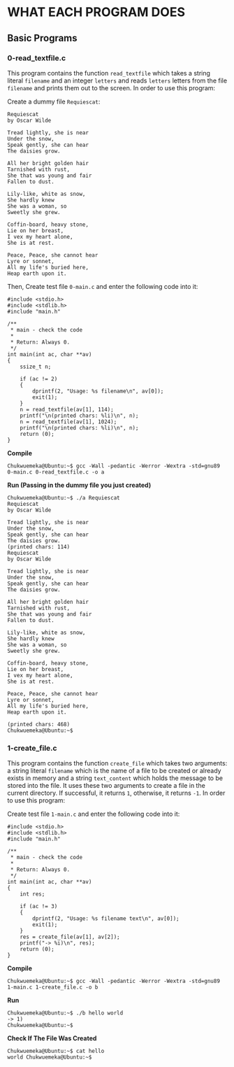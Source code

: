 # WHAT EACH PROGRAM DOES

## Basic Programs

### 0-read_textfile.c
This program contains the function `read_textfile` which takes a string literal `filename` and an integer `letters` and reads `letters` letters from the file `filename` and prints them out to the screen. In order to use this program:

Create a dummy file `Requiescat`:
```
Requiescat
by Oscar Wilde

Tread lightly, she is near
Under the snow,
Speak gently, she can hear
The daisies grow.

All her bright golden hair
Tarnished with rust,
She that was young and fair
Fallen to dust.

Lily-like, white as snow,
She hardly knew
She was a woman, so
Sweetly she grew.

Coffin-board, heavy stone,
Lie on her breast,
I vex my heart alone,
She is at rest.

Peace, Peace, she cannot hear
Lyre or sonnet,
All my life's buried here,
Heap earth upon it.
```
Then, Create test file `0-main.c` and enter the following code into it:
```
#include <stdio.h>
#include <stdlib.h>
#include "main.h"

/**
 * main - check the code
 *
 * Return: Always 0.
 */
int main(int ac, char **av)
{
    ssize_t n;

    if (ac != 2)
    {
        dprintf(2, "Usage: %s filename\n", av[0]);
        exit(1);
    }
    n = read_textfile(av[1], 114);
    printf("\n(printed chars: %li)\n", n);
    n = read_textfile(av[1], 1024);
    printf("\n(printed chars: %li)\n", n);
    return (0);
}
```
**Compile**
```
Chukwuemeka@Ubuntu:~$ gcc -Wall -pedantic -Werror -Wextra -std=gnu89 0-main.c 0-read_textfile.c -o a
```
**Run (Passing in the dummy file you just created)**
```
Chukwuemeka@Ubuntu:~$ ./a Requiescat 
Requiescat
by Oscar Wilde

Tread lightly, she is near
Under the snow,
Speak gently, she can hear
The daisies grow.
(printed chars: 114)
Requiescat
by Oscar Wilde

Tread lightly, she is near
Under the snow,
Speak gently, she can hear
The daisies grow.

All her bright golden hair
Tarnished with rust,
She that was young and fair
Fallen to dust.

Lily-like, white as snow,
She hardly knew
She was a woman, so
Sweetly she grew.

Coffin-board, heavy stone,
Lie on her breast,
I vex my heart alone,
She is at rest.

Peace, Peace, she cannot hear
Lyre or sonnet,
All my life's buried here,
Heap earth upon it.

(printed chars: 468)
Chukwuemeka@Ubuntu:~$ 
```

### 1-create_file.c
This program contains the function `create_file` which takes two arguments: a string literal `filename` which is the name of a file to be created or already exists in memory and a string `text_content` which holds the message to be stored into the file. It uses these two arguments to create a file in the current directory. If successful, it returns `1`, otherwise, it returns `-1`. In order to use this program:

Create test file `1-main.c` and enter the following code into it:
```
#include <stdio.h>
#include <stdlib.h>
#include "main.h"

/**
 * main - check the code
 *
 * Return: Always 0.
 */
int main(int ac, char **av)
{
    int res;

    if (ac != 3)
    {
        dprintf(2, "Usage: %s filename text\n", av[0]);
        exit(1);
    }
    res = create_file(av[1], av[2]);
    printf("-> %i)\n", res);
    return (0);
}
```
**Compile**
```
Chukwuemeka@Ubuntu:~$ gcc -Wall -pedantic -Werror -Wextra -std=gnu89 1-main.c 1-create_file.c -o b
```
**Run**
```
Chukwuemeka@Ubuntu:~$ ./b hello world
-> 1)
Chukwuemeka@Ubuntu:~$ 
```
**Check If The File Was Created**
```
Chukwuemeka@Ubuntu:~$ cat hello
world Chukwuemeka@Ubuntu:~$  
```



















